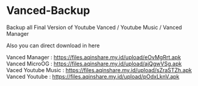 # Vanced-Backup
Backup all Final Version of Youtube Vanced / Youtube Music / Vanced Manager 

Also you can direct download in here

Vanced Manager : https://files.aqinshare.my.id/upload/eOvMgRrt.apk
Vanced MicroOG : https://files.aqinshare.my.id/upload/ajQgwVSg.apk
Vaced Youtube Music : https://files.aqinshare.my.id/upload/sZraSTZh.apk
Vanced Youtube  : https://files.aqinshare.my.id/upload/pOdxLknV.apk
